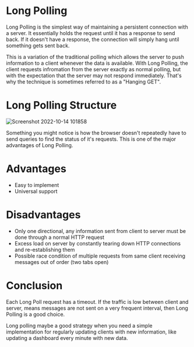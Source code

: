 # Long Polling

Long Polling is the simplest way of maintaining a persistent connection with a server. It essentially holds the request until it has a response to send back. If it doesn't have a response, the connection will simply hang until something gets sent back.

This is a variation of the traditional polling which allows the server to push information to a client whenever the data is available. With Long Polling, the client requests infromation from the server exactly as normal polling, but with the expectation that the server may not respond immediately. That's why the technique is sometimes referred to as a "Hanging GET".

# Long Polling Structure


![Screenshot 2022-10-14 101858](https://user-images.githubusercontent.com/69753609/195764900-388ba99b-0dc5-49b0-81ec-112b5eabc673.png)

Something you might notice is how the browser doesn't repeatedly have to send queries to find the status of it's requests. This is one of the major advantages of Long Polling.

# Advantages
* Easy to implement
* Universal support

# Disadvantages
* Only one directional, any information sent from client to server must be done through a normal HTTP request
* Excess load on server by constantly tearing down HTTP connections and re-establishing them
* Possible race condition of multiple requests from same client receiving messages out of order (two tabs open)

# Conclusion

Each Long Poll request has a timeout. If the traffic is low between client and server, means messages are not sent on a very frequent interval, then Long Polling is a good choice. 

Long polling maybe a good strategy when you need a simple implementation for regularly updating clients with new information, like updating a dashboard every minute with new data.
